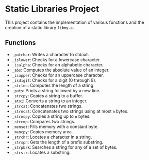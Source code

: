 # Static Libraries Project

This project contains the implementation of various functions and the creation of a static library `libmy.a`.

## Functions

- `_putchar`: Writes a character to stdout.
- `_islower`: Checks for a lowercase character.
- `_isalpha`: Checks for an alphabetic character.
- `_abs`: Computes the absolute value of an integer.
- `_isupper`: Checks for an uppercase character.
- `_isdigit`: Checks for a digit (0 through 9).
- `_strlen`: Computes the length of a string.
- `_puts`: Prints a string followed by a new line.
- `_strcpy`: Copies a string to a buffer.
- `_atoi`: Converts a string to an integer.
- `_strcat`: Concatenates two strings.
- `_strncat`: Concatenates two strings using at most `n` bytes.
- `_strncpy`: Copies a string up to `n` bytes.
- `_strcmp`: Compares two strings.
- `_memset`: Fills memory with a constant byte.
- `_memcpy`: Copies memory area.
- `_strchr`: Locates a character in a string.
- `_strspn`: Gets the length of a prefix substring.
- `_strpbrk`: Searches a string for any of a set of bytes.
- `_strstr`: Locates a substring.

